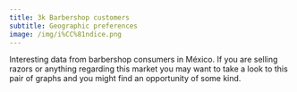 ```yaml
---
title: 3k Barbershop customers
subtitle: Geographic preferences
image: /img/i%CC%81ndice.png
---
```


Interesting data from barbershop consumers in México. If you are selling razors or anything regarding this market you may want to take a look to this pair of graphs and you might find an opportunity of some kind.
